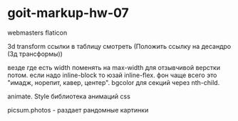 # goit-markup-hw-07

webmasters flaticon

3d transform ссылки в таблицу смотреть (Положить ссылку на десандро (3д
трансформы))

везде где есть width поменять на max-width для отзывчивой верстки потом.
 если надо inline-block то юзай inline-flex.
фон чаще всего это "имадж, норепит, кавер, центер".
 bgcolor для секций через nth-child.

animate. Style библиотека анимаций css

picsum.photos - раздает рандомные картинки
